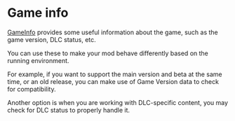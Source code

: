 # Game info

[GameInfo](/api/YotanModCore.GameInfo.html) provides some useful information about the game, such as the game version, DLC status, etc.

You can use these to make your mod behave differently based on the running environment.

For example, if you want to support the main version and beta at the same time, or an old release, you can make use of Game Version data to check for compatibility.

Another option is when you are working with DLC-specific content, you may check for DLC status to properly handle it.
